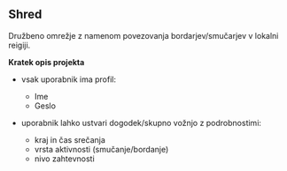 ## Shred
Družbeno omrežje z namenom povezovanja bordarjev/smučarjev v lokalni reigiji.

**Kratek opis projekta**
- vsak uporabnik ima profil:
    + Ime
    + Geslo

- uporabnik lahko ustvari dogodek/skupno vožnjo z podrobnostimi:
    + kraj in čas srečanja
    + vrsta aktivnosti (smučanje/bordanje)
    + nivo zahtevnosti
      


